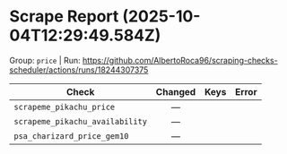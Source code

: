 # Scrape Report (2025-10-04T12:29:49.584Z)

Group: `price`  |  Run: https://github.com/AlbertoRoca96/scraping-checks-scheduler/actions/runs/18244307375

| Check | Changed | Keys | Error |
|---|:---:|:--|:--|
| `scrapeme_pikachu_price` | — |  |  |
| `scrapeme_pikachu_availability` | — |  |  |
| `psa_charizard_price_gem10` | — |  |  |
